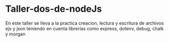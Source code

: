 # Taller-dos-de-nodeJs
En este taller se lleva  a la practica creacion, lectura y escritura de archivos ejs y json teniendo en cuenta librerías como express, dotenv, debug, chalk y morgan
